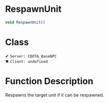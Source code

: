 # RespawnUnit
```js
void RespawnUnit()
```
# Class
✔ `Server: CDOTA_BaseNPC`  
✖ `Client: undefined`  

# Function Description
Respawns the target unit if it can be respawned.
